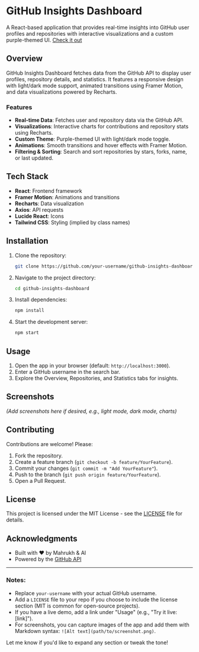 # GitHub Insights Dashboard

A React-based application that provides real-time insights into GitHub user profiles and repositories with interactive visualizations and a custom purple-themed UI. [Check it out](https://github-insights-dashboard.netlify.app/)

## Overview

GitHub Insights Dashboard fetches data from the GitHub API to display user profiles, repository details, and statistics. It features a responsive design with light/dark mode support, animated transitions using Framer Motion, and data visualizations powered by Recharts.

### Features
- **Real-time Data**: Fetches user and repository data via the GitHub API.
- **Visualizations**: Interactive charts for contributions and repository stats using Recharts.
- **Custom Theme**: Purple-themed UI with light/dark mode toggle.
- **Animations**: Smooth transitions and hover effects with Framer Motion.
- **Filtering & Sorting**: Search and sort repositories by stars, forks, name, or last updated.

## Tech Stack
- **React**: Frontend framework
- **Framer Motion**: Animations and transitions
- **Recharts**: Data visualization
- **Axios**: API requests
- **Lucide React**: Icons
- **Tailwind CSS**: Styling (implied by class names)

## Installation

1. Clone the repository:
   ```bash
   git clone https://github.com/your-username/github-insights-dashboard.git
   ```
2. Navigate to the project directory:
   ```bash
   cd github-insights-dashboard
   ```
3. Install dependencies:
   ```bash
   npm install
   ```
4. Start the development server:
   ```bash
   npm start
   ```

## Usage

1. Open the app in your browser (default: `http://localhost:3000`).
2. Enter a GitHub username in the search bar.
3. Explore the Overview, Repositories, and Statistics tabs for insights.

## Screenshots

*(Add screenshots here if desired, e.g., light mode, dark mode, charts)*

## Contributing

Contributions are welcome! Please:
1. Fork the repository.
2. Create a feature branch (`git checkout -b feature/YourFeature`).
3. Commit your changes (`git commit -m "Add YourFeature"`).
4. Push to the branch (`git push origin feature/YourFeature`).
5. Open a Pull Request.

## License

This project is licensed under the MIT License - see the [LICENSE](LICENSE) file for details.

## Acknowledgments

- Built with ❤️ by Mahrukh & AI
- Powered by the [GitHub API](https://docs.github.com/en/rest)

---

### Notes:
- Replace `your-username` with your actual GitHub username.
- Add a `LICENSE` file to your repo if you choose to include the license section (MIT is common for open-source projects).
- If you have a live demo, add a link under "Usage" (e.g., "Try it live: [link]").
- For screenshots, you can capture images of the app and add them with Markdown syntax: `![Alt text](path/to/screenshot.png)`.

Let me know if you'd like to expand any section or tweak the tone!
